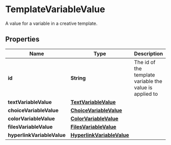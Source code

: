 

# TemplateVariableValue

A value for a variable in a creative template.

## Properties

Name | Type | Description | Notes
------------ | ------------- | ------------- | -------------
**id** | **String** | The id of the template variable the value is applied to | 
**textVariableValue** | [**TextVariableValue**](TextVariableValue.md) |  |  [optional]
**choiceVariableValue** | [**ChoiceVariableValue**](ChoiceVariableValue.md) |  |  [optional]
**colorVariableValue** | [**ColorVariableValue**](ColorVariableValue.md) |  |  [optional]
**filesVariableValue** | [**FilesVariableValue**](FilesVariableValue.md) |  |  [optional]
**hyperlinkVariableValue** | [**HyperlinkVariableValue**](HyperlinkVariableValue.md) |  |  [optional]



